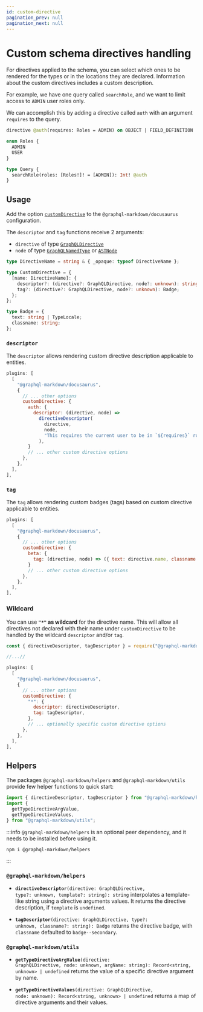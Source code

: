 ```yaml
---
id: custom-directive
pagination_prev: null
pagination_next: null
---
```


# Custom schema directives handling

For directives applied to the schema, you can select which ones to be rendered for the types or in the locations they are declared. Information about the custom directives includes a custom description.

For example, we have one query called `searchRole`, and we want to limit access to `ADMIN` user roles only.

We can accomplish this by adding a directive called `auth` with an argument `requires` to the query.

```graphql
directive @auth(requires: Roles = ADMIN) on OBJECT | FIELD_DEFINITION

enum Roles {
  ADMIN
  USER
}

type Query {
  searchRole(roles: [Roles!]! = [ADMIN]): Int! @auth
}
```

## Usage

Add the option [`customDirective`](/docs/settings#customdirective) to the `@graphql-markdown/docusaurus` configuration.

The `descriptor` and `tag` functions receive 2 arguments:

- `directive` of type [`GraphQLDirective`](https://github.com/graphql/graphql-js/blob/main/src/type/directives.ts)
- `node` of type [`GraphQLNamedType`](https://github.com/graphql/graphql-js/blob/main/src/type/definition.ts) or [`ASTNode`](https://github.com/graphql/graphql-js/blob/main/src/language/ast.ts)

```ts
type DirectiveName = string & { _opaque: typeof DirectiveName };

type CustomDirective = {
  [name: DirectiveName]: {
    descriptor?: (directive?: GraphQLDirective, node?: unknown): string;
    tag?: (directive?: GraphQLDirective, node?: unknown): Badge;
  };
};

type Badge = {
  text: string | TypeLocale;
  classname: string;
};
```

### `descriptor`

The `descriptor` allows rendering custom directive description applicable to entities.

```js {8-13}
plugins: [
  [
    "@graphql-markdown/docusaurus",
    {
      // ... other options
      customDirective: {
        auth: {
          descriptor: (directive, node) =>
            directiveDescriptor(
              directive,
              node,
              "This requires the current user to be in `${requires}` role.",
            ),
        }
        // ... other custom directive options
      },
    },
  ],
],
```

### `tag`

The `tag` allows rendering custom badges (tags) based on custom directive applicable to entities.

```js {8}
plugins: [
  [
    "@graphql-markdown/docusaurus",
    {
      // ... other options
      customDirective: {
        beta: {
          tag: (directive, node) => ({ text: directive.name, classname: "badge--info" }),
        }
        // ... other custom directive options
      },
    },
  ],
],
```

### Wildcard

You can use **`"*"` as wildcard** for the directive name. This will allow all directives not declared with their name under `customDirective` to be handled by the wildcard `descriptor` and/or `tag`.

```js {11-14}
const { directiveDescriptor, tagDescriptor } = require("@graphql-markdown/helpers");

//...//

plugins: [
  [
    "@graphql-markdown/docusaurus",
    {
      // ... other options
      customDirective: {
        "*": {
          descriptor: directiveDescriptor,
          tag: tagDescriptor,
        },
        // ... optionally specific custom directive options
      },
    },
  ],
],
```

## Helpers

The packages `@graphql-markdown/helpers` and `@graphql-markdown/utils` provide few helper functions to quick start:

```ts
import { directiveDescriptor, tagDescriptor } from "@graphql-markdown/helpers";
import {
  getTypeDirectiveArgValue,
  getTypeDirectiveValues,
} from "@graphql-markdown/utils";
```

:::info
`@graphql-markdown/helpers` is an optional peer dependency, and it needs to be installed before using it.

```shell
npm i @graphql-markdown/helpers
```
:::

### `@graphql-markdown/helpers`

- <code><b>directiveDescriptor</b>(directive: GraphQLDirective, type?: unknown, template?: string): string</code> interpolates a template-like string using a directive arguments values. It returns the directive description, if `template` is `undefined`.

- <code><b>tagDescriptor</b>(directive: GraphQLDirective, type?: unknown, classname?: string): Badge</code> returns the directive badge, with `classname` defaulted to `badge--secondary`.

### `@graphql-markdown/utils`

- <code><b>getTypeDirectiveArgValue</b>(directive: GraphQLDirective, node: unknown, argName: string): Record&lt;string, unknown&gt; | undefined</code> returns the value of a specific directive argument by name.

- <code><b>getTypeDirectiveValues</b>(directive: GraphQLDirective, node: unknown): Record&lt;string, unknown&gt; | undefined</code> returns a map of directive arguments and their values.
